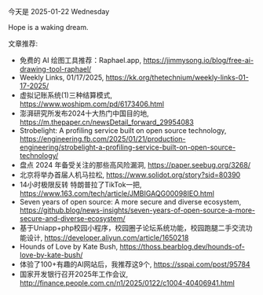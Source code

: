 今天是 2025-01-22 Wednesday

Hope is a waking dream.

文章推荐:
- 免费的 AI 绘图工具推荐：Raphael.app, https://jimmysong.io/blog/free-ai-drawing-tool-raphael/
- Weekly Links, 01/17/2025, https://kk.org/thetechnium/weekly-links-01-17-2025/
- 虚拟记账系统(1)三种结算模式, https://www.woshipm.com/pd/6173406.html
- 澎湃研究所发布2024十大热门中国目的地, https://m.thepaper.cn/newsDetail_forward_29954083
- Strobelight: A profiling service built on open source technology, https://engineering.fb.com/2025/01/21/production-engineering/strobelight-a-profiling-service-built-on-open-source-technology/
- 盘点 2024 年备受关注的那些高风险漏洞, https://paper.seebug.org/3268/
- 北京将举办首届人机马拉松, https://www.solidot.org/story?sid=80390
- 14小时极限反转 特朗普拉了TikTok一把, https://www.163.com/tech/article/JMBIGAQG00098IEO.html
- Seven years of open source: A more secure and diverse ecosystem, https://github.blog/news-insights/seven-years-of-open-source-a-more-secure-and-diverse-ecosystem/
- 基于Uniapp+php校园小程序，校园圈子论坛系统功能，校园跑腿二手交流功能设计, https://developer.aliyun.com/article/1650218
- Hounds of Love by Kate Bush, https://thoss.bearblog.dev/hounds-of-love-by-kate-bush/
- 体验了100+有趣的AI网站后，我推荐这9个, https://sspai.com/post/95784
- 国家开发银行召开2025年工作会议, http://finance.people.com.cn/n1/2025/0122/c1004-40406941.html
